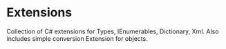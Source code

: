 # Extensions
Collection of C# extensions for Types, IEnumerables, Dictionary, Xml. Also includes simple conversion Extension for objects.
